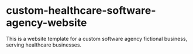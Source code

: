 # custom-healthcare-software-agency-website
This is a website template for a custom software agency fictional business, serving healthcare businesses.
